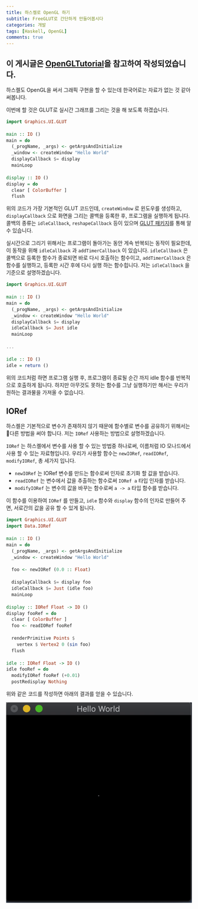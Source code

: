 ```yaml
---
title: 하스켈로 OpenGL 하기
subtitle: FreeGLUT로 간단하게 만들어봅시다
categories: 개발
tags: [Haskell, OpenGL]
comments: true
---
```



## 이 게시글은 [OpenGLTutorial](https://wiki.haskell.org/OpenGLTutorial1)을 참고하여 작성되었습니다.

하스켈도 OpenGL을 써서 그래픽 구현을 할 수 있는데 한국어로는 자료가 없는 것 같아 써봅니다.

이번에 할 것은 GLUT로 실시간 그래프를 그리는 것을 해 보도록 하겠습니다.

```haskell
import Graphics.UI.GLUT
 
main :: IO ()
main = do
  (_progName, _args) <- getArgsAndInitialize
  _window <- createWindow "Hello World"
  displayCallback $= display
  mainLoop
 
display :: IO ()
display = do
  clear [ ColorBuffer ]
  flush
```
위의 코드가 가장 기본적인 GLUT 코드인데, `createWindow` 로 윈도우를 생성하고, `displayCallback` 으로 화면을 그리는 콜백을 등록한 후, 프로그램을 실행하게 됩니다.
콜백의 종류는 `idleCallback`, `reshapeCallback` 등이 있으며 [GLUT 패키지](http://hackage.haskell.org/package/GLUT-2.7.0.15/docs/Graphics-UI-GLUT-Callbacks.html)를 통해 알 수 있습니다.

실시간으로 그리기 위해서는 프로그램이 돌아가는 동안 게속 반복되는 동작이 필요한데, 이 동작을 위해 `idleCallback` 과 `addTimerCallback` 이 있습니다.
`idleCallback` 은 콜백으로 등록한 함수가 종료되면 바로 다시 호출하는 함수이고, `addTimerCallback` 은 함수를 실행하고, 등록한 시간 후에 다시 실행 하는 함수힙니다. 저는 `idleCallback` 을 기준으로 설명하겠습니다.

```haskell
import Graphics.UI.GLUT
 
main :: IO ()
main = do
  (_progName, _args) <- getArgsAndInitialize
  _window <- createWindow "Hello World"
  displayCallback $= display
  idleCallback $= Just idle
  mainLoop

...

idle :: IO ()
idle = return ()
```

위의 코드처럼 하면 프로그램 실행 후, 프로그램이 종료될 순간 까지 idle 함수를 반복적으로 호출하게 됩니다.
하지만 아무것도 못하는 함수를 그냥 실행하기만 해서는 우리가 원하는 결과물을 가져올 수 없습니다.

## IORef

하스켈은 기본적으로 변수가 존재하지 않기 때문에 함수별로 변수를 공유하기 위해서는 다른 방법을 써야 합니다. 저는 `IORef` 사용하는 방법으로 설명하겠습니다.

`IORef` 는 하스켈에서 변수를 사용 할 수 있는 방법중 하나로써, 이름처럼 IO 모나드에서 사용 할 수 있는 자료형입니다.
우리가 사용할 함수는 `newIORef`, `readIORef`, `modifyIORef`, 총 세가지 입니다.
* `newIORef` 는 IORef 변수를 만드는 함수로써 인자로 초기화 할 값을 받습니다.
* `readIORef` 는 변수에서 값을 추출하는 함수로써 `IORef a` 타입 인자를 받습니다.
* `modifyIORef` 는 변수의 값을 바꾸는 함수로써 `a -> a` 타입 함수를 받습니다.

이 함수를 이용하여 `IORef` 를 만들고, `idle` 함수와 `display` 함수의 인자로 만들어 주면, 서로간의 값을 공유 할 수 있게 됩니다.

```haskell
import Graphics.UI.GLUT
import Data.IORef
 
main :: IO ()
main = do
  (_progName, _args) <- getArgsAndInitialize
  _window <- createWindow "Hello World"

  foo <- newIORef (0.0 :: Float)

  displayCallback $= display foo
  idleCallback $= Just (idle foo)
  mainLoop

display :: IORef Float -> IO ()
display fooRef = do
  clear [ ColorBuffer ]
  foo <- readIORef fooRef

  renderPrimitive Points $
    vertex $ Vertex2 0 (sin foo)
  flush

idle :: IORef Float -> IO ()
idle fooRef = do
  modifyIORef fooRef (+0.01)
  postRedisplay Nothing
```

위와 같은 코드를 작성하면 아래의 결과를 얻을 수 있습니다.

![](/post-img/glut-example-1.gif)